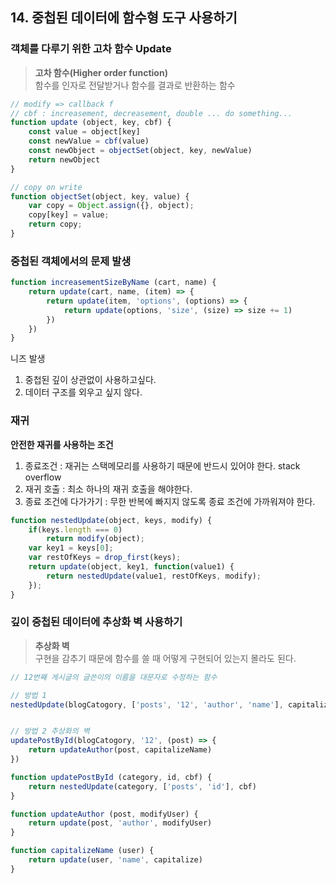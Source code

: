 
## 14. 중첩된 데이터에 함수형 도구 사용하기

### 객체를 다루기 위한 고차 함수 Update

>**고차 함수(Higher order function)**   
함수를 인자로 전달받거나 함수를 결과로 반환하는 함수

```javascript
// modify => callback f
// cbf : increasement, decreasement, double ... do something... 
function update (object, key, cbf) {
    const value = object[key]
    const newValue = cbf(value)
    const newObject = objectSet(object, key, newValue) 
    return newObject
}

// copy on write
function objectSet(object, key, value) {
    var copy = Object.assign({}, object);
    copy[key] = value;
    return copy;
}
```

### 중첩된 객체에서의 문제 발생

```javascript
function increasementSizeByName (cart, name) {
    return update(cart, name, (item) => {
        return update(item, 'options', (options) => {
            return update(options, 'size', (size) => size += 1)
        })
    })
}
```

니즈 발생
1. 중첩된 깊이 상관없이 사용하고싶다.
2. 데이터 구조를 외우고 싶지 않다. 

### 재귀

**안전한 재귀를 사용하는 조건**
1. 종료조건 : 재귀는 스택메모리를 사용하기 때문에 반드시 있어야 한다.  stack overflow 
2. 재귀 호출 : 최소 하나의 재귀 호출을 해야한다. 
3. 종료 조건에 다가가기 : 무한 반복에 빠지지 않도록 종료 조건에 가까워져야 한다.

```javascript
function nestedUpdate(object, keys, modify) {
    if(keys.length === 0)
        return modify(object);
    var key1 = keys[0];
    var restOfKeys = drop_first(keys);
    return update(object, key1, function(value1) {
        return nestedUpdate(value1, restOfKeys, modify);
    });
}
```

### 깊이 중첩된 데이터에 추상화 벽 사용하기
> **추상화 벽**     
> 구현을 감추기 때문에 함수를 쓸 때 어떻게 구현되어 있는지 몰라도 된다.
```javascript
// 12번째 게시글의 글쓴이의 이름을 대문자로 수정하는 함수

// 방법 1
nestedUpdate(blogCatogory, ['posts', '12', 'author', 'name'], capitalize);


// 방법 2 추상화의 벽
updatePostById(blogCatogory, '12', (post) => {
    return updateAuthor(post, capitalizeName)
})

function updatePostById (category, id, cbf) {
    return nestedUpdate(category, ['posts', 'id'], cbf)
}

function updateAuthor (post, modifyUser) { 
    return update(post, 'author', modifyUser)
}

function capitalizeName (user) {
    return update(user, 'name', capitalize)
}
```
